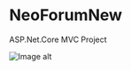 # NeoForumNew

ASP.Net.Core MVC Project

![Image alt](https://github.com/NeonMurdered/NeoForum/raw/master/NeoForumNew/NeoForum/wwwroot/images/intro.png)
